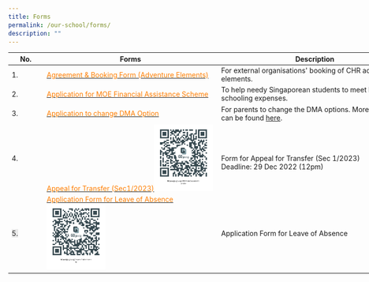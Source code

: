 ```yaml
---
title: Forms
permalink: /our-school/forms/
description: ""
---
```

<table class="tg" style="undefined;table-layout: fixed; width: 819px">
<colgroup>
<col style="width: 71px">
<col style="width: 354px">
<col style="width: 394px">
</colgroup>
<thead>
  <tr>
    <th class="tg-dwlh"><span>No.</span></th>
    <th class="tg-dwlh"><span >Forms</span></th>
    <th class="tg-dwlh"><span>Description</span></th>
  </tr>
</thead>
<tbody>
  <tr>
    <td class="tg-ku5w"><span>1.</span></td>
    <td class="tg-elnk"><a href="/files/Forms/F0-09-5%20Agreement%20&amp;%20Booking%20Form%20for%20External%20Organization.pdf"><span style="text-decoration:none;color:#FF7E00">Agreement &amp; Booking Form (Adventure Elements)</span></a></td>
    <td class="tg-ku5w"><span>For external organisations' booking of CHR adventure elements.</span></td>
  </tr>
  <tr>
    <td class="tg-ku5w"><span> 2.</span></td>
    <td class="tg-elnk"><a href="/files/Forms/GGAS_Application%20Form%202023_as%20at%2014%20Oct%202022.pdf"><span style="text-decoration:none;color:#FF7E00"> Application for MOE Financial Assistance Scheme</span></a></td>
    <td class="tg-ku5w"><span>To help needy Singaporean students to meet basic schooling  expenses.</span></td>
  </tr>
  <tr>
  </tr>
  <tr>
		<td class="tg-ku5w"><span> 3.</span></td>
    <td class="tg-elnk"><a target="_blank" href="https://www.chr.sg/DMAoption/"><span style="text-decoration:none;color:#FF7E00"> Application to change DMA Option </span></a></td>
    <td class="tg-ku5w"><span>For parents to change the DMA options. More information can be found <a target="_blank" href="/files/Annex%20A%20-%20DMA%20Settings%20After%20School%20Hours.pdf">here</a>.</span></td>
  </tr>
  <tr>
</tr>
  <tr>
		<td class="tg-ku5w"><span> 4.</span></td>
    <td class="tg-elnk"><a target="_blank" href="https://go.gov.sg/2023-sec1appeal4transfer"><span style="text-decoration:none;color:#FF7E00">Appeal for Transfer (Sec1/2023)<img src="/images/sec1appeal4transfer.png" style="width:35%"><br> </span></a></td>
    <td class="tg-ku5w"><span><br>Form for Appeal for Transfer (Sec 1/2023)<br>Deadline: 29 Dec 2022 (12pm)
  </span></td></tr>
  <tr>

  </tr>
  <tr>
    <td class="tg-ku5w"><span style="color:#222;background-color:#EAEAEA"> 5.</span></td>
    <td class="tg-ii8k"><a target="_blank" href="https://go.gov.sg/leave-of-absence-chr"><span style="text-decoration:none;color:#FF7E00">Application Form for Leave of Absence<img src="/images/loa%20form.png" style="width:35%"><br>
			</span></a></td>
    <td class="tg-ii8k"><span>Application Form for Leave of Absence </span></td>
  </tr>
	
</tbody>
</table>